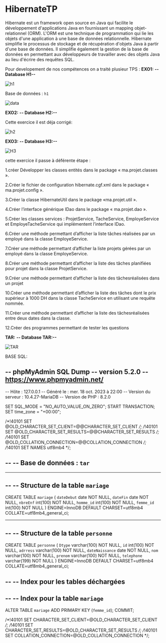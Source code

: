 # HibernateTP
Hibernate est un framework open source en Java qui facilite le développement d'applications Java en fournissant un mapping objet-relationnel (ORM). L'ORM est une technique de 
programmation qui lie les objets d'une application à une base de données relationnelle. Hibernate simplifie le processus de stockage et de récupération d'objets Java à partir 
d'une base de données. Il simplifie également la gestion de la base de données en permettant aux développeurs de travailler avec des objets Java au lieu d'écrire des requêtes SQL.

Pour developement de nos compétences on a traité plusieur TPS :
**EXO1:**
**-- Database H1--** 

![h1](https://github.com/ELMOUWAHID-AYOUB/HibernateTP/assets/130571009/6a460799-071e-4250-b43f-fc68e4c371bc)




Base de données : `h1`


![data](https://github.com/simo-laaouibi/hibernate/assets/130571009/687fdd50-d480-40d9-846b-77410f973b50)

**EXO2:**
**-- Database H2:--**

Cette exercice il est déja corrigé:

![h2](https://github.com/simo-laaouibi/hibernate/assets/130571009/f227dab3-76eb-4e30-96bf-6a6c4d821938)

**EXO3:**
**-- Database H3:--**


![H3](https://github.com/ELMOUWAHID-AYOUB/HibernateTP/assets/130571009/4a3332eb-7918-4730-855a-1e116271f816)

cette exercice il passe à déférente étape  :

1.créer Développer les classes entités dans le package « ma.projet.classes ».

2.Créer le fichier de configuration hibernate.cgf.xml dans le package « ma.projet.config ».

3.Créer la classe HibernateUtil dans le package «ma.projet.util ».

4.Créer l’interface générique IDao dans le package « ma.projet.dao ».

5.Créer les classes services : ProjetService, TacheService, EmployeService et
EmployeTacheService qui implémentent l’interface IDao.

6.Créer une méthode permettant d’afficher la liste tâches réalisées par un employé dans la
classe EmployeService.

7.Créer une méthode permettant d’afficher la liste projets gérées par un employé dans la
classe EmployeService.

8.Créer une méthode permettant d’afficher la liste des tâches planifiées pour projet
dans la classe ProjetService.

9.Créer une méthode permettant d’afficher la liste des tâchesréalisées dans un projet 

10.Créer une méthode permettant d’afficher la liste des tâches dont le prix supérieur
à 1000 DH dans la classe TacheService en utilisant une requête nommée.

11.Créer une méthode permettant d’afficher la liste des tâchesréalisées entre deux dates
dans la classe.

12.Créer des programmes permettant de tester les questions 





**TAR:**
**-- Database TAR:--**


![TAR](https://github.com/ELMOUWAHID-AYOUB/HibernateTP/assets/130571009/e8850b23-5274-490a-b0b0-7edcc6f1d6df)

BASE SQL:

-- phpMyAdmin SQL Dump
-- version 5.2.0
-- https://www.phpmyadmin.net/
--
-- Hôte : 127.0.0.1
-- Généré le : mer. 18 oct. 2023 à 22:00
-- Version du serveur : 10.4.27-MariaDB
-- Version de PHP : 8.2.0

SET SQL_MODE = "NO_AUTO_VALUE_ON_ZERO";
START TRANSACTION;
SET time_zone = "+00:00";


/*!40101 SET @OLD_CHARACTER_SET_CLIENT=@@CHARACTER_SET_CLIENT */;
/*!40101 SET @OLD_CHARACTER_SET_RESULTS=@@CHARACTER_SET_RESULTS */;
/*!40101 SET @OLD_COLLATION_CONNECTION=@@COLLATION_CONNECTION */;
/*!40101 SET NAMES utf8mb4 */;

--
-- Base de données : `tar`
--

-- --------------------------------------------------------

--
-- Structure de la table `mariage`
--

CREATE TABLE `mariage` (
  `dateDebut` date NOT NULL,
  `dateFin` date NOT NULL,
  `nbreEnf` int(100) NOT NULL,
  `homme_id` int(100) NOT NULL,
  `femme_id` int(100) NOT NULL
) ENGINE=InnoDB DEFAULT CHARSET=utf8mb4 COLLATE=utf8mb4_general_ci;

-- --------------------------------------------------------

--
-- Structure de la table `personne`
--

CREATE TABLE `personne` (
  `Dtype` varchar(100) NOT NULL,
  `id` int(100) NOT NULL,
  `adrress` varchar(100) NOT NULL,
  `dateNaissance` date NOT NULL,
  `nom` varchar(100) NOT NULL,
  `prenom` varchar(100) NOT NULL,
  `telephone` varchar(199) NOT NULL
) ENGINE=InnoDB DEFAULT CHARSET=utf8mb4 COLLATE=utf8mb4_general_ci;

--
-- Index pour les tables déchargées
--

--
-- Index pour la table `mariage`
--
ALTER TABLE `mariage`
  ADD PRIMARY KEY (`femme_id`);
COMMIT;

/*!40101 SET CHARACTER_SET_CLIENT=@OLD_CHARACTER_SET_CLIENT */;
/*!40101 SET CHARACTER_SET_RESULTS=@OLD_CHARACTER_SET_RESULTS */;
/*!40101 SET COLLATION_CONNECTION=@OLD_COLLATION_CONNECTION */;
